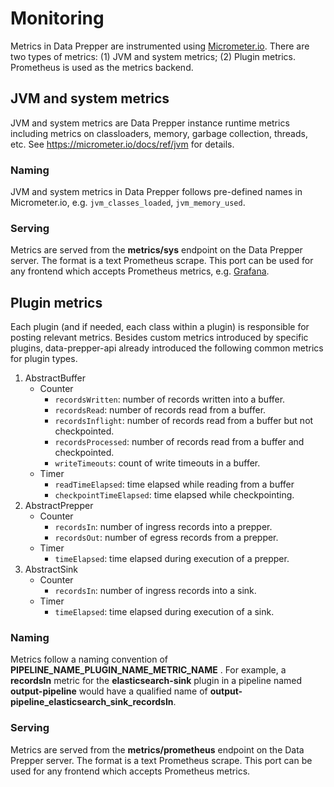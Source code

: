 # Monitoring
Metrics in Data Prepper are instrumented using [Micrometer.io](https://micrometer.io/). There are two types of metrics: 
(1) JVM and system metrics; (2) Plugin metrics. Prometheus is used as the metrics backend.

## JVM and system metrics

JVM and system metrics are Data Prepper instance runtime metrics including metrics on classloaders, memory, 
garbage collection, threads, etc. See https://micrometer.io/docs/ref/jvm for details.

### Naming

JVM and system metrics in Data Prepper follows pre-defined names in Micrometer.io, e.g. `jvm_classes_loaded`, `jvm_memory_used`.

### Serving

Metrics are served from the **metrics/sys** endpoint on the Data Prepper server. The format
is a text Prometheus scrape. This port can be used for any frontend which accepts Prometheus metrics, e.g. 
[Grafana](https://prometheus.io/docs/visualization/grafana/).

## Plugin metrics

Each plugin (and if needed, each class within a plugin) is responsible for posting relevant 
metrics. Besides custom metrics introduced by specific plugins, data-prepper-api already introduced the following common metrics for
plugin types.

1. AbstractBuffer
    - Counter
        - `recordsWritten`: number of records written into a buffer.
        - `recordsRead`: number of records read from a buffer.
        - `recordsInflight`: number of records read from a buffer but not checkpointed.
        - `recordsProcessed`: number of records read from a buffer and checkpointed.
        - `writeTimeouts`: count of write timeouts in a buffer.
    - Timer
        - `readTimeElapsed`: time elapsed while reading from a buffer
        - `checkpointTimeElapsed`: time elapsed while checkpointing.
2. AbstractPrepper
    - Counter
        - `recordsIn`: number of ingress records into a prepper.
        - `recordsOut`: number of egress records from a prepper.
    - Timer
        - `timeElapsed`: time elapsed during execution of a prepper.
3. AbstractSink
    - Counter
        - `recordsIn`: number of ingress records into a sink.
    - Timer
        - `timeElapsed`: time elapsed during execution of a sink. 

### Naming
Metrics follow a naming convention of **PIPELINE_NAME_PLUGIN_NAME_METRIC_NAME** . For example, a 
**recordsIn** metric for the **elasticsearch-sink** plugin in a pipeline named **output-pipeline**
would have a qualified name of **output-pipeline_elasticsearch_sink_recordsIn**.

### Serving
Metrics are served from the **metrics/prometheus** endpoint on the Data Prepper server. The format
is a text Prometheus scrape. This port can be used for any frontend which accepts Prometheus metrics.